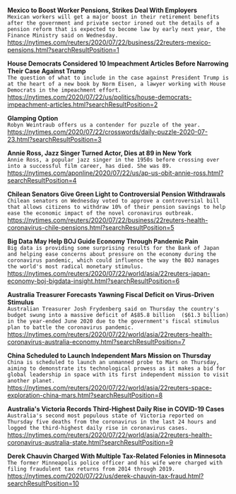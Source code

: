 **Mexico to Boost Worker Pensions, Strikes Deal With Employers**\
`Mexican workers will get a major boost in their retirement benefits after the government and private sector ironed out the details of a pension reform that is expected to become law by early next year, the Finance Ministry said on Wednesday.`\
https://nytimes.com/reuters/2020/07/22/business/22reuters-mexico-pensions.html?searchResultPosition=1

**House Democrats Considered 10 Impeachment Articles Before Narrowing Their Case Against Trump**\
`The question of what to include in the case against President Trump is at the heart of a new book by Norm Eisen, a lawyer working with House Democrats in the impeachment effort.`\
https://nytimes.com/2020/07/22/us/politics/house-democrats-impeachment-articles.html?searchResultPosition=2

**Glamping Option**\
`Robyn Weintraub offers us a contender for puzzle of the year.`\
https://nytimes.com/2020/07/22/crosswords/daily-puzzle-2020-07-23.html?searchResultPosition=3

**Annie Ross, Jazz Singer Turned Actor, Dies at 89 in New York**\
`Annie Ross, a popular jazz singer in the 1950s before crossing over into a successful film career, has died. She was 89.`\
https://nytimes.com/aponline/2020/07/22/us/ap-us-obit-annie-ross.html?searchResultPosition=4

**Chilean Senators Give Green Light to Controversial Pension Withdrawals**\
`Chilean senators on Wednesday voted to approve a controversial bill that allows citizens to withdraw 10% of their pension savings to help ease the economic impact of the novel coronavirus outbreak. `\
https://nytimes.com/reuters/2020/07/22/business/22reuters-health-coronavirus-chile-pensions.html?searchResultPosition=5

**Big Data May Help BOJ Guide Economy Through Pandemic Pain**\
`Big data is providing some surprising results for the Bank of Japan and helping ease concerns about pressure on the economy during the coronavirus pandemic, which could influence the way the BOJ manages the world's most radical monetary stimulus.`\
https://nytimes.com/reuters/2020/07/22/world/asia/22reuters-japan-economy-boj-bigdata-insight.html?searchResultPosition=6

**Australia Treasurer Forecasts Yawning Fiscal Deficit on Virus-Driven Stimulus**\
`Australian Treasurer Josh Frydenberg said on Thursday the country's budget swung into a massive deficit of A$85.8 billion  ($61.3 billion) in the year-ended June 2020 due to the government's fiscal stimulus plan to battle the coronavirus pandemic.`\
https://nytimes.com/reuters/2020/07/22/world/asia/22reuters-health-coronavirus-australia-economy.html?searchResultPosition=7

**China Scheduled to Launch Independent Mars Mission on Thursday**\
`China is scheduled to launch an unmanned probe to Mars on Thursday, aiming to demonstrate its technological prowess as it makes a bid for global leadership in space with its first independent mission to visit another planet.`\
https://nytimes.com/reuters/2020/07/22/world/asia/22reuters-space-exploration-china-mars.html?searchResultPosition=8

**Australia's Victoria Records Third-Highest Daily Rise in COVID-19 Cases**\
`Australia's second most populous state of Victoria reported on Thursday five deaths from the coronavirus in the last 24 hours and logged the third-highest daily rise in coronavirus cases. `\
https://nytimes.com/reuters/2020/07/22/world/asia/22reuters-health-coronavirus-australia-state.html?searchResultPosition=9

**Derek Chauvin Charged With Multiple Tax-Related Felonies in Minnesota**\
`The former Minneapolis police officer and his wife were charged with filing fraudulent tax returns from 2014 through 2019.`\
https://nytimes.com/2020/07/22/us/derek-chauvin-tax-fraud.html?searchResultPosition=10

